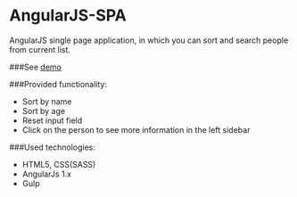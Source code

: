 # AngularJS-SPA

AngularJS single page application, in which you can sort and search people from current list.

###See [demo](https://gritsenko-vlad.github.io/AngularJS-SPA/app/)

###Provided functionality:
 - Sort by name
 - Sort by age
 - Reset input field
 - Click on the person to see more information in the left sidebar
 
###Used technologies:
  - HTML5, CSS(SASS)
  - AngularJs 1.x
  - Gulp

